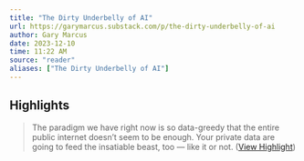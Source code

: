 ```yaml
---
title: "The Dirty Underbelly of AI"
url: https://garymarcus.substack.com/p/the-dirty-underbelly-of-ai
author: Gary Marcus
date: 2023-12-10
time: 11:22 AM
source: "reader"
aliases: ["The Dirty Underbelly of AI"]
---
```

## Highlights
> The paradigm we have right now is so data-greedy that the entire public internet doesn’t seem to be enough. Your private data are going to feed the insatiable beast, too — like it or not. ([View Highlight](https://read.readwise.io/read/01h9rajmgcsjfw1whmyg5tjqpr))

